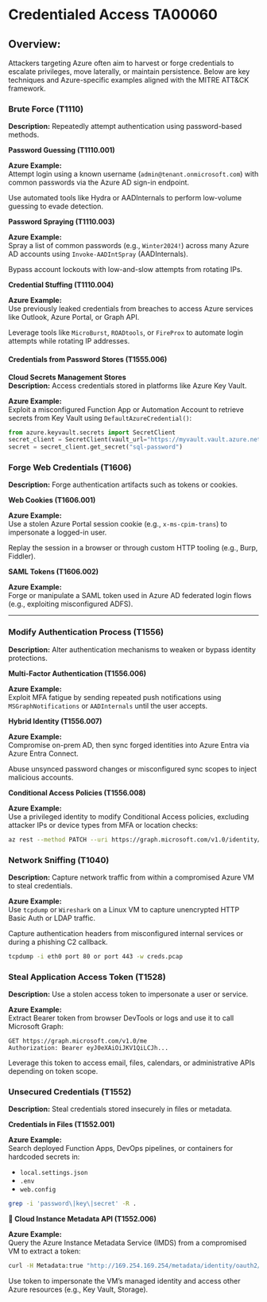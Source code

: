 # Credentialed Access TA00060

## Overview:

Attackers targeting Azure often aim to harvest or forge credentials to escalate privileges, move laterally, or maintain persistence. Below are key techniques and Azure-specific examples aligned with the MITRE ATT\&CK framework.

### Brute Force (T1110)

**Description:** Repeatedly attempt authentication using password-based methods.

**Password Guessing (T1110.001)**

**Azure Example:**\
Attempt login using a known username (`admin@tenant.onmicrosoft.com`) with common passwords via the Azure AD sign-in endpoint.

Use automated tools like Hydra or AADInternals to perform low-volume guessing to evade detection.

**Password Spraying (T1110.003)**

**Azure Example:**\
Spray a list of common passwords (e.g., `Winter2024!`) across many Azure AD accounts using `Invoke-AADIntSpray` (AADInternals).

Bypass account lockouts with low-and-slow attempts from rotating IPs.

**Credential Stuffing (T1110.004)**

**Azure Example:**\
Use previously leaked credentials from breaches to access Azure services like Outlook, Azure Portal, or Graph API.

Leverage tools like `MicroBurst`, `ROADtools`, or `FireProx` to automate login attempts while rotating IP addresses.

#### Credentials from Password Stores (T1555.006)

**Cloud Secrets Management Stores**\
**Description:** Access credentials stored in platforms like Azure Key Vault.

**Azure Example:**\
Exploit a misconfigured Function App or Automation Account to retrieve secrets from Key Vault using `DefaultAzureCredential()`:

```python
from azure.keyvault.secrets import SecretClient
secret_client = SecretClient(vault_url="https://myvault.vault.azure.net", credential=DefaultAzureCredential())
secret = secret_client.get_secret("sql-password")
```



### Forge Web Credentials (T1606)

**Description:** Forge authentication artifacts such as tokens or cookies.

**Web Cookies (T1606.001)**

**Azure Example:**\
Use a stolen Azure Portal session cookie (e.g., `x-ms-cpim-trans`) to impersonate a logged-in user.

Replay the session in a browser or through custom HTTP tooling (e.g., Burp, Fiddler).

**SAML Tokens (T1606.002)**

**Azure Example:**\
Forge or manipulate a SAML token used in Azure AD federated login flows (e.g., exploiting misconfigured ADFS).

***

### Modify Authentication Process (T1556)

**Description:** Alter authentication mechanisms to weaken or bypass identity protections.

**Multi-Factor Authentication (T1556.006)**

**Azure Example:**\
Exploit MFA fatigue by sending repeated push notifications using `MSGraphNotifications` or `AADInternals` until the user accepts.

**Hybrid Identity (T1556.007)**

**Azure Example:**\
Compromise on-prem AD, then sync forged identities into Azure Entra via Azure Entra Connect.

Abuse unsynced password changes or misconfigured sync scopes to inject malicious accounts.

**Conditional Access Policies (T1556.008)**

**Azure Example:**\
Use a privileged identity to modify Conditional Access policies, excluding attacker IPs or device types from MFA or location checks:

```bash
az rest --method PATCH --uri https://graph.microsoft.com/v1.0/identity/conditionalAccess/policies/{policy-id}
```

### Network Sniffing (T1040)

**Description:** Capture network traffic from within a compromised Azure VM to steal credentials.

**Azure Example:**\
Use `tcpdump` or `Wireshark` on a Linux VM to capture unencrypted HTTP Basic Auth or LDAP traffic.

Capture authentication headers from misconfigured internal services or during a phishing C2 callback.

```bash
tcpdump -i eth0 port 80 or port 443 -w creds.pcap
```

### Steal Application Access Token (T1528)

**Description:** Use a stolen access token to impersonate a user or service.

**Azure Example:**\
Extract Bearer token from browser DevTools or logs and use it to call Microsoft Graph:

```http
GET https://graph.microsoft.com/v1.0/me
Authorization: Bearer eyJ0eXAiOiJKV1QiLCJh...
```

Leverage this token to access email, files, calendars, or administrative APIs depending on token scope.

### Unsecured Credentials (T1552)

**Description:** Steal credentials stored insecurely in files or metadata.

**Credentials in Files (T1552.001)**

**Azure Example:**\
Search deployed Function Apps, DevOps pipelines, or containers for hardcoded secrets in:

* `local.settings.json`
* `.env`
* `web.config`

```bash
grep -i 'password\|key\|secret' -R .
```

**🔹 Cloud Instance Metadata API (T1552.006)**

**Azure Example:**\
Query the Azure Instance Metadata Service (IMDS) from a compromised VM to extract a token:

```bash
curl -H Metadata:true "http://169.254.169.254/metadata/identity/oauth2/token?resource=https://management.azure.com&api-version=2018-02-01"
```

Use token to impersonate the VM’s managed identity and access other Azure resources (e.g., Key Vault, Storage).
